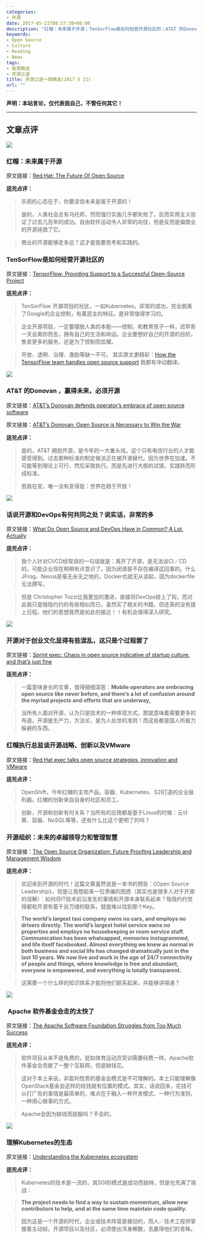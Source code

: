 ```yaml
---
categories:
- 开源
date: 2017-05-21T08:57:38+08:00
description: "红帽：未来属于开源；TenSorFlow是如何经营开源社区的；AT&T 的Donovan ，赢得未来，必须开源；话说开源和DevOps有何共同之处？说实话，非常的多；开源对于创业文化显得有些混乱，这只是个过程罢了；红帽执行总监谈开源战略、创新以及VMware；开源组织：未来的卓越领导力和管理智慧；Apache 软件基金会走的太快了；理解Kubernetes的生态"
keywords:
- Open Source
- Culture
- Reading
- News
tags:
- 每周精选
- 开源之道
title: 开源之道一周精选(2017 5 21)
url: ""
---
```


**声明：本站言论，仅代表我自己，不管任何其它！**

---

## 文章点评

![](https://static.seekingalpha.com/uploads/2017/5/16/48402917-14949595114384387.png)

### 红帽：未来属于开源

原文链接：[Red Hat: The Future Of Open Source](https://seekingalpha.com/article/4074123-red-hat-future-open-source)

**适兕点评：**

> 乐观的心态在于，你要坚信未来是属于开源的！

> 是的，人类社会总有乌托邦，然而强行实施几乎都失败了。反而实用主义验证了过去几百年的成功。自由软件运动令人非常的向往，但是反而是偏商业的开源拯救了它。

> 商业的开源能够走多远？这才是我要思考和实践的。

### TenSorFlow是如何经营开源社区的

原文链接：[TensorFlow: Providing Support to a Successful Open-Source Project](https://www.infoq.com/news/2017/05/tensorflow-open-source-support)

**适兕点评：**

> TenSorFlow 开源项目的社区，一如Kubernetes，非常的成功，完全脱离了Google的企业控制，有着民主的特征。是非常值得学习的。

> 企业开源项目，一定要摆脱人类的本能——控制，和教育孩子一样，迟早有一天会离你而去，拥有自己的生活和命运。企业要想好自己的开源的目的，售卖更多的服务，还是为了控制而炫耀。

> 开放、透明、治理、激励等缺一不可。 其实原文更精彩：[How the TensorFlow team handles open source support](https://www.oreilly.com/ideas/how-the-tensorflow-team-handles-open-source-support) 我都有冲动翻译。

![](https://www.sdxcentral.com/wp-content/uploads/2017/05/ATT’s-Donovan-Open-Source-is-Necessary-to-Win-the-War.jpg)

### AT&T 的Donovan ，赢得未来，必须开源

原文链接：[AT&T’s Donovan defends operator’s embrace of open source software](http://www.fiercetelecom.com/telecom/at-t-s-donovan-defends-operator-s-embrace-open-source-software)

原文链接：[AT&T’s Donovan: Open Source is Necessary to Win the War](https://www.sdxcentral.com/articles/news/atts-donovan-open-source-necessary-win-war/2017/05/)

**适兕点评：**

> 是的，AT&T 拥抱开源，是今年的一大重头戏，这个只有电信行业的人才能感受得到。过去那种标准的制定做法正在被开源替代。因为世界在加速。不可能等到理论上可行，然后采取执行。而是先进行大胆的试错，实践转而形成标准。

> 思路在变，唯一没有变得是：世界在趋于开放！

![](http://thevarguy.com/site-files/thevarguy.com/files/imagecache/medium_img/uploads/2017/05/programmers.jpg)

### 话说开源和DevOps有何共同之处？说实话，非常的多

原文链接：[What Do Open Source and DevOps Have in Common? A Lot, Actually](http://thevarguy.com/open-source-application-software-companies/what-do-open-source-and-devops-have-common-lot-actually)

**适兕点评：**

> 我个人针对CI/CD经常讲的一句话就是：离开了开源，是无法谈CI／CD的。可能企业现在稍稍有点意识了。因为闭源是不存在编译这回事的。什么JFrog、Nexus是毫无永无之地的，Docker也就无从谈起，因为dockerfile无法撰写。

> 但是 Christopher Tozzi比我更加的激进，直接将DevOps挂上了钩，而对此我只是隐隐约约的有些相似而已。虽然买了相关的书籍，但还真的没有提上日程。他们的思想竟然是如此的接近！！有机会值得深入研究。

![](http://qtxasset.com/styles/max_2600x2600/s3fs/2017-05/sprint800_0.jpg?M5ExT84G9KW5qY2MrH_7mJD9yO65lOOA&itok=iPfPN8xw)

### 开源对于创业文化显得有些混乱，这只是个过程罢了

原文链接：[Sprint exec: Chaos in open source indicative of startup culture, and that’s just fine](http://www.fiercewireless.com/wireless/sprint-exec-chaos-open-source-indicative-startup-culture-and-s-just-fine)

**适兕点评：**

> 一篇意味身长的文章，值得细细深思：**Mobile operators are embracing open source like never before, and there’s a lot of confusion around the myriad projects and efforts that are underway,**

> 当所有人面对开源，认为只是技术的一种体现方式，那就意味着需要更多的布道。开源是生产力，方法论，是为人处世的准则！而这些都是国人所极力躲避的东西。

### 红帽执行总监谈开源战略、创新以及VMware

原文链接：[Red Hat exec talks open source strategies, innovation and VMware](http://searchmicroservices.techtarget.com/news/450419208/Red-Hat-exec-talks-open-source-strategies-innovation-and-VMware)

**适兕点评：**

> OpenShift，今年红帽的主攻产品。容器、Kubernetes、S2I打造的企业级利器。红帽的创新来自自身的社区和员工。

> 创新，开源和创新有何关系？当所有的应用都是基于Linux的时候：云计算、容器、NoSQL等等，还有什么比这个更明了的吗？


### 开源组织：未来的卓越领导力和管理智慧

原文链接：[The Open Source Organization: Future Proofing Leadership and Management Wisdom](https://www.td.org/Publications/Blogs/Global-HRD-Blog/2017/05/The-Open-Source-Organization-Future-Proofing-Leadership-and-Management-Wisdom)

**适兕点评：**

> 欢迎来到开源的时代！这篇文章虽然说是一本书的预告：《Open Source Leadership》，但是让我想起来一位责编的困惑（其实也是很多人对于开源的误解）：如何将IT技术前沿发生的事情和开源本身联系起来？隐隐约约觉得都和开源有着千丝万缕的联系，就是难以找到那个Key。

> **The world’s largest taxi company owns no cars, and employs no drivers directly. The world’s largest hotel service owns no properties and employs no housekeeping or room service staff. Communication has been whatsapped, memories instagrammed, and life itself facebooked. Almost everything we knew as normal in both business and social life has changed dramatically just in the last 10 years. We now live and work in the age of 24/7 connectivity of people and things, where knowledge is free and abundant, everyone is empowered, and everything is totally transparent.**

> 这需要一个什么样的知识体系才能将他们联系起来，并能够讲得通？

![](https://cdn.thenewstack.io/media/2017/05/a5b69072-samruby.jpg)

###  Apache 软件基金会走的太快了

原文链接：[The Apache Software Foundation Struggles from Too Much Success](https://thenewstack.io/apache-software-foundation-struggles-weight-much-success/)

**适兕点评：**

> 软件项目从来不是免费的，犹如体育运动员受训需要经费一样。Apache软件基金会贡献了一整个互联网，但是缺钱花。

> 这对于本土来说，非盈利性质的基金会模式是不可理解的。本土只能理解像OpenStack基金会这样的给钱就有位置的模式。其实，话说回来，花钱可以打广告的事情是最简单的，难点在于融入一种开发模式、一种行为准则、一种用心做事的方式。

> Apache会因为缺钱而屈服吗？不会的。

![](https://d3tdunqjn7n0wj.cloudfront.net/1440x960/operations-clouds-and-containers-crop-651b9fd3fad7aceb1e2dc8c11f986270.jpg)

### 理解Kubernetes的生态

原文链接：[Understanding the Kubernetes ecosystem](https://www.oreilly.com/ideas/understanding-the-kubernetes-ecosystem?imm_mid=0f1bd6&cmp=em-webops-na-na-newsltr_20170519)

**适兕点评：**

> Kubernetes的技术是一流的，其SGI的模式是成功而独特，但是也充满了挑战：

> **The project needs to find a way to sustain momentum, allow new contributors to help, and at the same time maintain code quality.**

> 因为这是一个开源的时代，企业或技术阵营是被动的，而人／技术工程师掌握着主动权。开源项目以及社区，必须使出浑身解数，去赢得他们的青睐。
